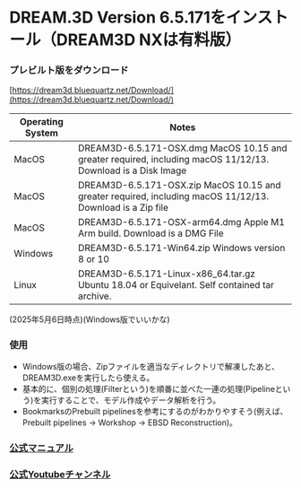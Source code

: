 # DREAM.3D Version 6.5.171をインストール（DREAM3D NXは有料版）
### プレビルト版をダウンロード
[https://dream3d.bluequartz.net/Download/](https://dream3d.bluequartz.net/Download/)

| Operating System	| Notes |
| ---- | ---- |
| MacOS | DREAM3D-6.5.171-OSX.dmg	MacOS 10.15 and greater required, including macOS 11/12/13. Download is a Disk Image |
| MacOS | DREAM3D-6.5.171-OSX.zip	MacOS 10.15 and greater required, including macOS 11/12/13. Download is a Zip file |
| MacOS | DREAM3D-6.5.171-OSX-arm64.dmg	Apple M1 Arm build. Download is a DMG File |
| Windows | DREAM3D-6.5.171-Win64.zip	Windows version 8 or 10 |
| Linux | DREAM3D-6.5.171-Linux-x86_64.tar.gz	Ubuntu 18.04 or Equivelant. Self contained tar archive. |

(2025年5月6日時点)(Windows版でいいかな)

### 使用
- Windows版の場合、Zipファイルを適当なディレクトリで解凍したあと、DREAM3D.exeを実行したら使える。
- 基本的に、個別の処理(Filterという)を順番に並べた一連の処理(Pipelineという)を実行することで、モデル作成やデータ解析を行う。
- BookmarksのPrebuilt pipelinesを参考にするのがわかりやすそう(例えば、Prebuilt pipelines → Workshop → EBSD Reconstruction)。

### [公式マニュアル](https://dream3d.bluequartz.net/Help/)
### [公式Youtubeチャンネル](https://www.youtube.com/channel/UCjeF8pFMzET5ZN3vsBHATpg)
